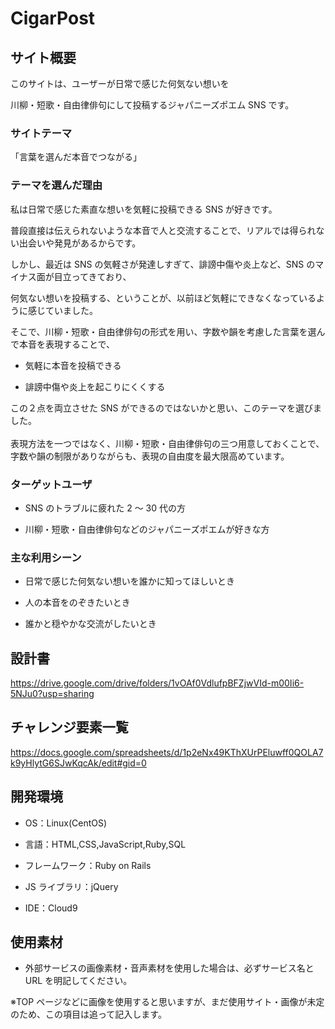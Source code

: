 
# CigarPost

## サイト概要

このサイトは、ユーザーが日常で感じた何気ない想いを<br>

川柳・短歌・自由律俳句にして投稿するジャパニーズポエム SNS です。<br>

### サイトテーマ

「言葉を選んだ本音でつながる」

### テーマを選んだ理由

私は日常で感じた素直な想いを気軽に投稿できる SNS が好きです。<br>

普段直接は伝えられないような本音で人と交流することで、リアルでは得られない出会いや発見があるからです。<br>

しかし、最近は SNS の気軽さが発達しすぎて、誹謗中傷や炎上など、SNS のマイナス面が目立ってきており、<br>

何気ない想いを投稿する、ということが、以前ほど気軽にできなくなっているように感じていました。<br>

そこで、川柳・短歌・自由律俳句の形式を用い、字数や韻を考慮した言葉を選んで本音を表現することで、<br>

- 気軽に本音を投稿できる

- 誹謗中傷や炎上を起こりにくくする

この２点を両立させた SNS ができるのではないかと思い、このテーマを選びました。<br>
<br>
表現方法を一つではなく、川柳・短歌・自由律俳句の三つ用意しておくことで、<br>
字数や韻の制限がありながらも、表現の自由度を最大限高めています。<br>

### ターゲットユーザ

- SNS のトラブルに疲れた 2 ～ 30 代の方

- 川柳・短歌・自由律俳句などのジャパニーズポエムが好きな方

### 主な利用シーン

- 日常で感じた何気ない想いを誰かに知ってほしいとき

- 人の本音をのぞきたいとき

- 誰かと穏やかな交流がしたいとき

## 設計書

https://drive.google.com/drive/folders/1vOAf0VdlufpBFZjwVId-m00Ii6-5NJu0?usp=sharing

## チャレンジ要素一覧

https://docs.google.com/spreadsheets/d/1p2eNx49KThXUrPEluwff0QOLA7k9yHlytG6SJwKqcAk/edit#gid=0

## 開発環境

- OS：Linux(CentOS)

- 言語：HTML,CSS,JavaScript,Ruby,SQL

- フレームワーク：Ruby on Rails

- JS ライブラリ：jQuery

- IDE：Cloud9

## 使用素材

- 外部サービスの画像素材・音声素材を使用した場合は、必ずサービス名と URL を明記してください。

※TOP ページなどに画像を使用すると思いますが、まだ使用サイト・画像が未定のため、この項目は追って記入します。